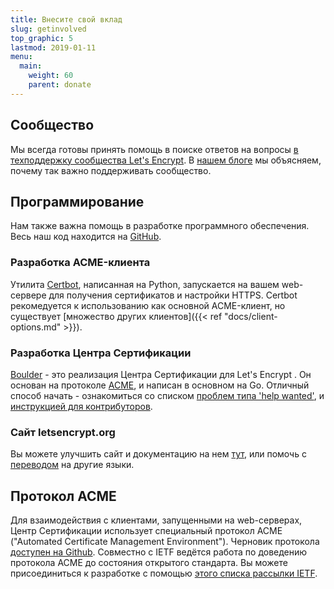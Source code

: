 ```yaml
---
title: Внесите свой вклад
slug: getinvolved
top_graphic: 5
lastmod: 2019-01-11
menu:
  main:
    weight: 60
    parent: donate
---
```


## Сообщество

Мы всегда готовы принять помощь в поиске ответов на вопросы [в техподдержку сообщества Let's Encrypt](https://community.letsencrypt.org/).
В [нашем блоге](/2015/08/13/lets-encrypt-community-support.html) мы объясняем, почему так важно поддерживать сообщество.

## Программирование

Нам также важна помощь в разработке программного обеспечения. Весь наш код находится на [GitHub](https://github.com/letsencrypt/).

### Разработка ACME-клиента

Утилита [Certbot](https://github.com/certbot/certbot), написанная на Python, запускается на вашем web-сервере для получения сертификатов и настройки HTTPS. Certbot рекомедуется к использованию как основной ACME-клиент, но существует [множество других клиентов]({{< ref "docs/client-options.md" >}}).

### Разработка Центра Сертификации

[Boulder](https://github.com/letsencrypt/boulder) - это реализация Центра Сертификации для Let's Encrypt . Он основан на протоколе [ACME](https://github.com/ietf-wg-acme/acme), и написан в основном на Go. Отличный способ начать - ознакомиться со списком [проблем типа 'help wanted'](https://github.com/letsencrypt/boulder/issues?q=is%3Aopen+is%3Aissue+label%3Astatus%2Fhelp-wanted), и [инструкцией для контрибуторов](https://github.com/letsencrypt/boulder/blob/master/CONTRIBUTING.md).

### Сайт letsencrypt.org

Вы можете улучшить сайт и документацию на нем [тут](https://github.com/letsencrypt/website), или помочь с [переводом](https://github.com/letsencrypt/website/blob/master/TRANSLATION.md) на другие языки.

## Протокол ACME

Для взаимодействия с клиентами, запущенными на web-серверах, Центр Сертификации использует специальный протокол ACME ("Automated Certificate Management Environment"). Черновик протокола [доступен на Github](https://github.com/ietf-wg-acme/acme). Совместно с IETF ведётся работа по доведению протокола ACME до состояния открытого стандарта. Вы можете присоединиться к разработке с помощью [этого списка рассылки IETF](https://www.ietf.org/mailman/listinfo/acme).